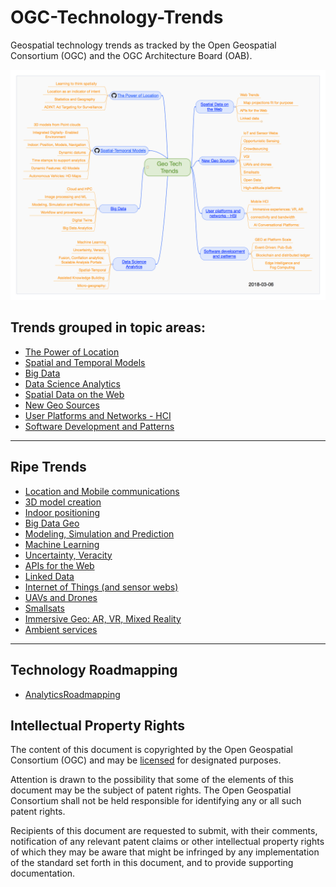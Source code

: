 # OGC-Technology-Trends
Geospatial technology trends as tracked by the Open Geospatial Consortium (OGC) and the OGC Architecture Board (OAB).  

[![Tech Trends](images/20180423GeoTechTrends.png "Tech Trends Mind Map")](http://www.opengeospatial.org/pub/www/techtrends/index.html)

## Trends grouped in topic areas:

   * [The Power of Location](chapter-01.adoc)
   * [Spatial and Temporal Models](chapter-02.adoc)
   * [Big Data](chapter-03.adoc)
   * [Data Science Analytics](chapter-04.adoc)
   * [Spatial Data on the Web](chapter-05.adoc)
   * [New Geo Sources](chapter-06.adoc)
   * [User Platforms and Networks - HCI](chapter-07.adoc)
   * [Software Development and Patterns](chapter-08.adoc)

___________

## Ripe Trends

* [Location and Mobile communications](RipeTrends/MobileLocation.adoc)
* [3D model creation](RipeTrends/3DModels.adoc)
* [Indoor positioning](RipeTrends/Indoor.adoc)
* [Big Data Geo](RipeTrends/BigData.adoc)
* [Modeling, Simulation and Prediction](RipeTrends/ModSimPredict.adoc)
* [Machine Learning](RipeTrends/MachineLearning.adoc)
* [Uncertainty, Veracity](RipeTrends/UncertVeracity.adoc)
* [APIs for the Web](RipeTrends/APIs.adoc)
* [Linked Data](RipeTrends/LinkedData.adoc)
* [Internet of Things (and sensor webs)](RipeTrends/IoT.adoc)
* [UAVs and Drones](RipeTrends/UXS.adoc)
* [Smallsats](RipeTrends/Smallsats.adoc)
* [Immersive Geo: AR, VR, Mixed Reality](RipeTrends/ImmersiveGeo.adoc)
* [Ambient services](RipeTrends/AmbientServices.adoc)

___________

## Technology Roadmapping

   * [AnalyticsRoadmapping](Roadmapping/AnalyticsRoadmapping.adoc)

## Intellectual Property Rights

The content of this document is copyrighted by the Open Geospatial Consortium (OGC) and may be [licensed](https://github.com/opengeospatial/er_template/blob/master/LICENSE) for designated purposes.

Attention is drawn to the possibility that some of the elements of this document may be the subject of patent rights. The Open Geospatial Consortium shall not be held responsible for identifying any or all such patent rights.

Recipients of this document are requested to submit, with their comments, notification of any relevant patent claims or other intellectual property rights of which they may be aware that might be infringed by any implementation of the standard set forth in this document, and to provide supporting documentation.

